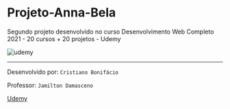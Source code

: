 # Projeto-Anna-Bela
Segundo projeto desenvolvido no curso Desenvolvimento Web Completo 2021 - 20 cursos + 20 projetos - Udemy  























![udemy](https://user-images.githubusercontent.com/77255300/105891389-5b637800-5fef-11eb-994c-f43a659ce434.png)



---



Desenvolvido por: ```Cristiano Bonifácio```  

Professor: ```Jamilton Damasceno```  

[Udemy](https://www.udemy.com/)

